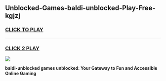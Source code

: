 
## Unblocked-Games-baldi-unblocked-Play-Free-kgjzj
<h3>
<a href="https://premium76.site?title=baldi-unblocked&ref=10A">CLICK TO PLAY</a></h3>
<hr>

<h3>
<a href="https://premium76.site?title=baldi-unblocked&ref=10A">CLICK 2 PLAY</a>
  
</h3>

<a href="https://premium76.site?title=baldi-unblocked&ref=10A"><img src="https://clearcache.store/games.png"></a>


**baldi-unblocked games unblocked: Your Gateway to Fun and Accessible Online Gaming**
